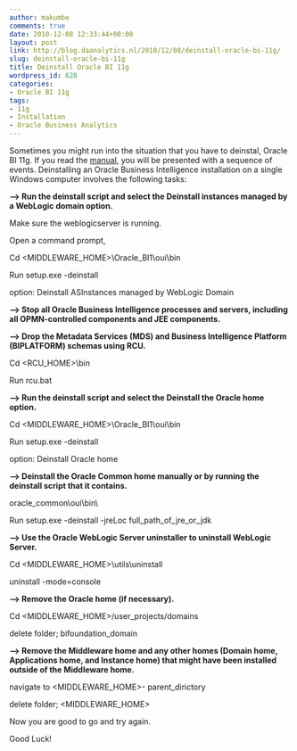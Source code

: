 ```yaml
---
author: makumbe
comments: true
date: 2010-12-08 12:33:44+00:00
layout: post
link: http://blog.daanalytics.nl/2010/12/08/deinstall-oracle-bi-11g/
slug: deinstall-oracle-bi-11g
title: Deinstall Oracle BI 11g
wordpress_id: 628
categories:
- Oracle BI 11g
tags:
- 11g
- Installation
- Oracle Business Analytics
---
```


Sometimes you might run into the situation that you have to deinstal, Oracle BI 11g. If you read the [manual](http://download.oracle.com/docs/cd/E14571_01/bi.1111/e10539/c5_deinstall.htm#CIHIIGAD), you will be presented with a sequence of events. Deinstalling an Oracle Business Intelligence installation on a single Windows computer involves the following tasks:

**--> Run the deinstall script and select the Deinstall instances managed by a WebLogic domain option.**

Make sure the weblogicserver is running.

Open a command prompt,

Cd <MIDDLEWARE_HOME>\Oracle_BI1\oui\bin

Run setup.exe -deinstall

option: Deinstall ASInstances managed by WebLogic Domain

**--> Stop all Oracle Business Intelligence processes and servers, including all OPMN-controlled components and JEE components.**

**--> Drop the Metadata Services (MDS) and Business Intelligence Platform (BIPLATFORM) schemas using RCU.**

Cd <RCU_HOME>\bin

Run rcu.bat

**--> Run the deinstall script and select the Deinstall the Oracle home option.**

Cd <MIDDLEWARE_HOME>\Oracle_BI1\oui\bin

Run setup.exe -deinstall

option: Deinstall Oracle home

**--> Deinstall the Oracle Common home manually or by running the deinstall script that it contains.**

oracle_common\oui\bin\

Run setup.exe -deinstall -jreLoc full_path_of_jre_or_jdk

**--> Use the Oracle WebLogic Server uninstaller to uninstall WebLogic Server.**

Cd <MIDDLEWARE_HOME>\utils\uninstall

uninstall -mode=console

**--> Remove the Oracle home (if necessary).**

Cd <MIDDLEWARE_HOME>/user_projects/domains

delete folder; bifoundation_domain

**--> Remove the Middleware home and any other homes (Domain home, Applications home, and Instance home) that might have been installed outside of the Middleware home.**

navigate to <MIDDLEWARE_HOME>- parent_dirictory

delete folder; <MIDDLEWARE_HOME>

Now you are good to go and try again.

Good Luck!
